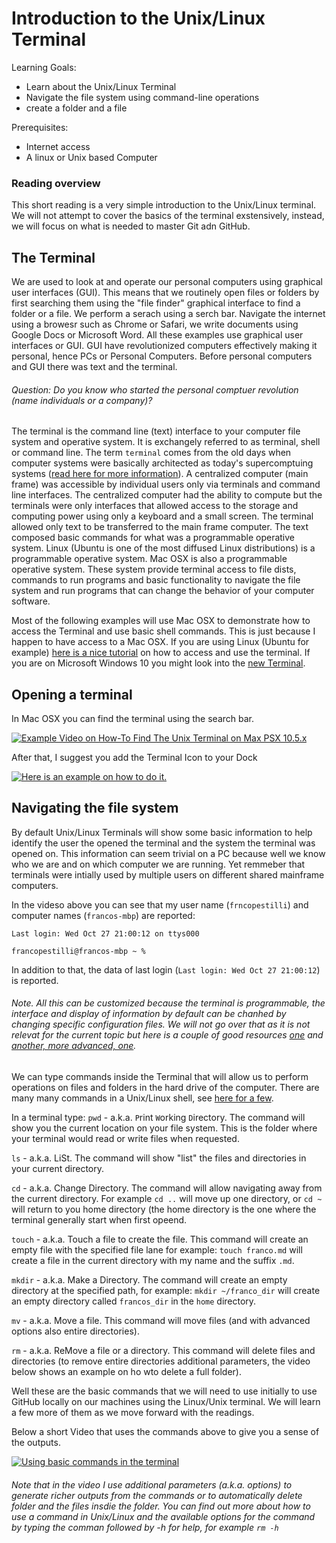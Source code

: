 # Introduction to the Unix/Linux Terminal

Learning Goals:

* Learn about the Unix/Linux Terminal
* Navigate the file system using command-line operations
* create a folder and a file

Prerequisites:

* Internet access
* A linux or Unix based Computer

### Reading overview
This short reading is a very simple introduction to the Unix/Linux terminal. 
We will not attempt to cover the basics of the terminal exstensively, instead, we will focus on what is needed to master Git adn GitHub.

## The Terminal
We are used to look at and operate our personal computers using graphical user interfaces (GUI). This means that we routinely open files or folders by first searching them using the "file finder" graphical interface to find a folder or a file. We perform a serach using a serch bar. Navigate the internet using a browesr such as Chrome or Safari, we write documents using Google Docs or Microsoft Word. All these examples use graphical user interfaces or GUI. GUI have revolutionized computers effectively making it personal, hence PCs or Personal Computers. Before personal computers and GUI there was text and the terminal.

###### Question: Do you know who started the personal comptuer revolution (name individuals or a company)? 

The terminal is the command line (text) interface to your computer file system and operative system. It is exchangely referred to as terminal, shell or command line. The term `terminal` comes from the old days when computer systems were basically architected as today's supercomptuing systems ([read here for more information](https://ubuntu.com/tutorials/command-line-for-beginners#1-overview)). A centralized computer (main frame) was accessible by individual users only via terminals and command line interfaces. The centralized computer had the ability to compute but the terminals were only interfaces that allowed access to the storage and computing power using only a keyboard and a small screen. The terminal allowed only text to be transferred to the main frame computer. The text composed basic commands for what was a programmable operative system. Linux (Ubuntu is one of the most diffused Linux distributions) is a programmable operative system. Mac OSX is also a programmable operative system. These system provide terminal access to file dists, commands to run programs and basic functionality to navigate the file system and run programs that can change the behavior of your computer software.

Most of the following examples will use Mac OSX to demonstrate how to access the Terminal and use basic shell commands. This is just because I happen to have access to a Mac OSX. If you are using Linux (Ubuntu for example) [here is a nice tutorial](https://ubuntu.com/tutorials/command-line-for-beginners#1-overview) on how to access and use the terminal. If you are on Microsoft Windows 10 you might look into the [new Terminal](https://www.microsoft.com/en-us/p/windows-terminal/).

## Opening a terminal
In Mac OSX you can find the terminal using the search bar.

[![Example Video on How-To Find The Unix Terminal on Max PSX 10.5.x](https://img.youtube.com/vi/g-U1c2ojls8/0.jpg)](https://youtu.be/g-U1c2ojls8)

After that, I suggest you add the Terminal Icon to your Dock
 
[![Here is an example on how to do it.](https://img.youtube.com/vi/cE5zXT2aP9Y/0.jpg)](https://youtu.be/cE5zXT2aP9Y)

## Navigating the file system

By default Unix/Linux Terminals will show some basic information to help identify the user the opened the terminal and the system the terminal was opened on. This information can seem trivial on a PC because well we know who we are and on which computer we are running. Yet remmeber that terminals were intially used by multiple users on different shared mainframe computers.

In the videso above you can see that my user name (`frncopestilli`) and computer names (`francos-mbp`) are reported:

`Last login: Wed Oct 27 21:00:12 on ttys000`

`francopestilli@francos-mbp ~ %`

In addition to that, the data of last login  (`Last login: Wed Oct 27 21:00:12`) is reported. 

###### Note. All this can be customized because the terminal is programmable, the interface and display of information by default can be chanhed by changing specific configuration files. We will not go over that as it is not relevat for the current topic but here is a couple of good resources [one](https://www.maketecheasier.com/customize-mac-terminal/) and [another, more advanced, one](https://medium.com/@charlesdobson/how-to-customize-your-macos-terminal-7cce5823006e).

We can type commands inside the Terminal that will allow us to perform operations on files and folders in the hard drive of the computer. There are many many commands in a Unix/Linux shell, see [here for a few](https://haydenjames.io/90-linux-commands-frequently-used-by-linux-sysadmins/).

In a terminal type:
`pwd` - a.k.a. `P`rint `W`orking `D`irectory. The command will show you the current location on your file system. This is the folder where your terminal would read or write files when requested. 

`ls` - a.k.a. LiSt. The command will show "list" the files and directories in your current directory.

`cd` - a.k.a. Change Directory. The command will allow navigating away from the current directory. For example `cd ..` will move up one directory, or `cd ~` will return to you home directory (the home directory is the one where the terminal generally start when first opeend.

`touch` - a.k.a. Touch a file to create the file. This command will create an empty file with the specified file lane for example: `touch franco.md` will create a file in the current directory with my name and the suffix `.md`.

`mkdir` - a.k.a. Make a Directory. The command will create an empty directory at the specified path, for example: `mkdir ~/franco_dir` will create an empty directory called `francos_dir` in the `home` directory.

`mv` - a.k.a. Move a file. This command will move files (and with advanced options also entire directories).

`rm` - a.k.a. ReMove a file or a directory. This command will delete files and directories (to remove entire directories additional parameters, the video below shows an example on ho wto delete a full folder).

Well these are the basic commands that we will need to use initially to use GitHub locally on our machines using the Linux/Unix terminal. We will learn a few more of them as we move forward with the readings.

Below a short Video that uses the commands above to give you a sense of the outputs. 

[![Using basic commands in the terminal](https://img.youtube.com/vi/zQsChRhwD5Y/0.jpg)](https://youtu.be/zQsChRhwD5Y)

###### Note that in the video I use additional parameters (a.k.a. options) to generate richer outputs from the commands or to automatically delete folder and the files insdie the folder. You can find out more about how to use a command in Unix/Linux and the available options for the command by typing the comman followed by -h for help, for example `rm -h`
